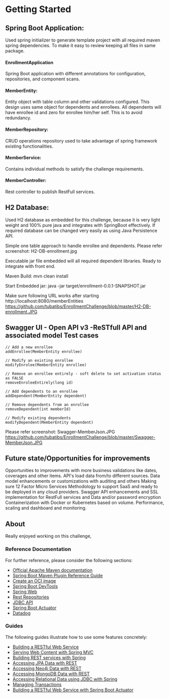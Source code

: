 # Getting Started

## Spring Boot Application:
Used spring initializer to generate template project with all required maven spring dependencies. To make it easy to review keeping all files in same package.

#### EnrollmentApplication
Spring Boot application with different annotations for configuration, repositories, and component scans.

#### MemberEntity: 
Entity object with table column and other validations configured. This design uses same object for dependents and enrollees.  All dependents will have enrollee id and zero for enrollee him/her self. This is to avoid redundancy.  

#### MemberRepository:  
CRUD operations repository used to take advantage of spring framework existing functionalities.

#### MemberService:  
Contains individual methods to satisfy the challenge requirements.

#### MemberController: 
Rest controller to publish RestFull services.


## H2 Database:
Used H2 database as embedded for this challenge, because it is very light weight and 100% pure java and integrates with SpringBoot effectively. If required database can 
be changed very easily as using Java Persistence API. 

Simple one table approach to handle enrollee and dependents.
Please refer screenshot: H2-DB-enrollment.jpg

Executable jar file embedded will all required dependent libraries.  Ready to integrate with front end.

Maven Build:   mvn clean install

Start Embedded jar: java -jar target/enrollment-0.0.1-SNAPSHOT.jar <pass environment application.properties>

Make sure following URL works after starting   http://localhost:8080/memberEntities
https://github.com/tubatibs/EnrollmentChallenge/blob/master/H2-DB-enrollment.JPG

## Swagger UI - Open API v3 -ReSTfull API and associated model Test cases

	// Add a new enrollee
	addEnrollee(MemberEntity enrollee) 

	// Modify an existing enrollee
	modifyEnrolee(MemberEntity enrollee)

	// Remove an enrollee entirely - soft delete to set activation status as FALSE
	removeEnroleeEntirely(long id)

	// Add dependents to an enrollee
	addDependent(MemberEntity dependent)

	// Remove dependents from an enrollee
	removeDependent(int memberId)

	// Modify existing dependents
	modifyDependent(MemberEntity dependent)

Please refer screenshot: Swagger-MemberJson.JPG 
https://github.com/tubatibs/EnrollmentChallenge/blob/master/Swagger-MemberJson.JPG

## Future state/Opportunities  for improvements

Opportunities to improvements with more business validations like dates, coverages and other items. API's load data from/to different sources.
Data model enhancements or customizations with auditing and others
Making sure 12 Factor Micro Services Methodology to support SaaS and ready to be deployed in any cloud providers.
Swagger API enhancements and SSL implementation for RestFull services and Data and/or password encryption
Containerization with Docker or Kubernetes based on volume.
Performance, scaling and dashboard and monitoring.


## About
Really enjoyed working on this challenge,   

### Reference Documentation
For further reference, please consider the following sections:

* [Official Apache Maven documentation](https://maven.apache.org/guides/index.html)
* [Spring Boot Maven Plugin Reference Guide](https://docs.spring.io/spring-boot/docs/2.3.4.RELEASE/maven-plugin/reference/html/)
* [Create an OCI image](https://docs.spring.io/spring-boot/docs/2.3.4.RELEASE/maven-plugin/reference/html/#build-image)
* [Spring Boot DevTools](https://docs.spring.io/spring-boot/docs/2.3.4.RELEASE/reference/htmlsingle/#using-boot-devtools)
* [Spring Web](https://docs.spring.io/spring-boot/docs/2.3.4.RELEASE/reference/htmlsingle/#boot-features-developing-web-applications)
* [Rest Repositories](https://docs.spring.io/spring-boot/docs/2.3.4.RELEASE/reference/htmlsingle/#howto-use-exposing-spring-data-repositories-rest-endpoint)
* [JDBC API](https://docs.spring.io/spring-boot/docs/2.3.4.RELEASE/reference/htmlsingle/#boot-features-sql)
* [Spring Boot Actuator](https://docs.spring.io/spring-boot/docs/2.3.4.RELEASE/reference/htmlsingle/#production-ready)
* [Datadog](https://docs.spring.io/spring-boot/docs/2.3.4.RELEASE/reference/html/production-ready-features.html#production-ready-metrics-export-datadog)

### Guides
The following guides illustrate how to use some features concretely:

* [Building a RESTful Web Service](https://spring.io/guides/gs/rest-service/)
* [Serving Web Content with Spring MVC](https://spring.io/guides/gs/serving-web-content/)
* [Building REST services with Spring](https://spring.io/guides/tutorials/bookmarks/)
* [Accessing JPA Data with REST](https://spring.io/guides/gs/accessing-data-rest/)
* [Accessing Neo4j Data with REST](https://spring.io/guides/gs/accessing-neo4j-data-rest/)
* [Accessing MongoDB Data with REST](https://spring.io/guides/gs/accessing-mongodb-data-rest/)
* [Accessing Relational Data using JDBC with Spring](https://spring.io/guides/gs/relational-data-access/)
* [Managing Transactions](https://spring.io/guides/gs/managing-transactions/)
* [Building a RESTful Web Service with Spring Boot Actuator](https://spring.io/guides/gs/actuator-service/)

